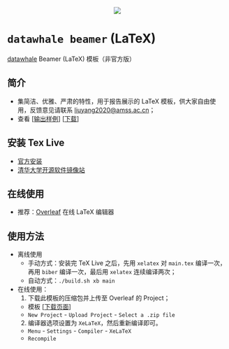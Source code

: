 <p align="center"><img src="https://pic3.zhimg.com/v2-c5466f07fd7242632f1cf7ce19d722d2_xll.jpg"></p>

# `datawhale beamer` (LaTeX)
[datawhale](http://www.datawhale.club) Beamer (LaTeX) 模板（非官方版）

## 简介
* 集简洁、优雅、严肃的特性，用于报告展示的 LaTeX 模板，供大家自由使用，反馈意见请联系 [liuyang2020@amss.ac.cn](mailto:liuyang2020@amss.ac.cn)；
* 查看 \[[输出样例](https://github.com/liu-yang-maker/datawhale-beamer-zh-CN/blob/main/main.pdf)\] \[[下载](https://github.com/liu-yang-maker/datawhale-beamer-zh-CN/archive/refs/heads/main.zip)\]


## 安装 Tex Live
* [官方安装](https://www.tug.org/texlive/)
* [清华大学开源软件镜像站](https://mirrors.tuna.tsinghua.edu.cn/CTAN/systems/texlive/)

## 在线使用
* 推荐：[Overleaf](https://www.overleaf.com) 在线 LaTeX 编辑器

## 使用方法
* 离线使用
  - 手动方式：安装完 TeX Live 之后，先用 `xelatex` 对 `main.tex` 编译一次，再用 `biber` 编译一次，最后用 `xelatex` 连续编译两次；
  - 自动方式：`./build.sh xb main`
* 在线使用：
  1. 下载此模板的压缩包并上传至 Overleaf 的 Project；
    - 模板 \[[下载页面](https://github.com/liu-yang-maker/datawhale-beamer-zh-CN)\]
    - `New Project` - `Upload Project` - `Select a .zip file`
  2. 编译器选项设置为 `XeLaTeX`，然后重新编译即可。
    - `Menu` - `Settings` - `Compiler` - `XeLaTeX`
    - `Recompile`
